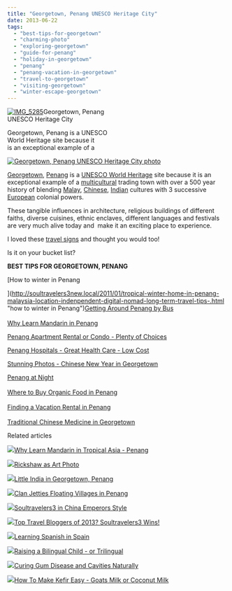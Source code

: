 ```yaml
---
title: "Georgetown, Penang UNESCO Heritage City"
date: 2013-06-22
tags: 
  - "best-tips-for-georgetown"
  - "charming-photo"
  - "exploring-georgetown"
  - "guide-for-penang"
  - "holiday-in-georgetown"
  - "penang"
  - "penang-vacation-in-georgetown"
  - "travel-to-georgetown"
  - "visiting-georgetown"
  - "winter-escape-georgetown"
---
```


[![IMG_5285](https://pub-ac94b3f306b24c0dba4238943c97f2e1.r2.dev/6a00e5502a950788330177443b7993970d.jpg "IMG_5285")](https://pub-ac94b3f306b24c0dba4238943c97f2e1.r2.dev/6a00e5502a950788330177443b7993970d.jpg)Georgetown, Penang  
UNESCO Heritage City

Georgetown, Penang is a UNESCO  
World Heritage site because it  
is an exceptional example of a

<!--more-->  
[![ Georgetown, Penang UNESCO Heritage City photo](https://pub-ac94b3f306b24c0dba4238943c97f2e1.r2.dev/6a00e5502a950788330192ab79fc15970d.jpg " Georgetown, Penang UNESCO Heritage City photo")](https://pub-ac94b3f306b24c0dba4238943c97f2e1.r2.dev/6a00e5502a950788330192ab79fc15970d.jpg)  
  
[Georgetown](http://soultravelers3new.local/2011/01/family-travel-asia-photo-georgetown-malaysia.html "georgetown penang travel"), [Penang](http://soultravelers3new.local/2012/03/how-to-find-a-rental-apartment-in-penang-part-1.html "penang apartment finding one") is a [UNESCO World Heritage](http://whc.unesco.org/ "UNESCO world heritage") site because it is an exceptional example of a [multicultural](http://soultravelers3new.local/2012/06/nomadic-lifestyle-with-children-.html "raising multicultural kids") trading town with over a 500 year history of blending [Malay](http://soultravelers3new.local/2012/08/ramadan-ends-eid-ul-fitr-festival-begins.html "Malay festival penang"), [Chinese](http://soultravelers3new.local/2012/04/the-beauty-of-traditional-chinese-culture.html "Chinese culture penang"), [Indian](http://soultravelers3new.local/2013/02/worlds-best-festival-.html "Indian culture") cultures with 3 successive [European](http://soultravelers3new.local/2012/02/5-best-european-family-vacations.html "European vacation") colonial powers.  
  
These tangible influences in architecture, religious buildings of different faiths, diverse cuisines, ethnic enclaves, different languages and festivals are very much alive today and  make it an exciting place to experience.  
  
I loved these [travel signs](http://soultravelers3new.local/2013/03/funniest-signs-around-the-world.html "travel signs") and thought you would too!  
  
Is it on your bucket list?  
  
**BEST TIPS FOR GEORGETOWN, PENANG**  
  
[How to winter in Penang  
  
](http://soultravelers3new.local/2011/01/tropical-winter-home-in-penang-malaysia-location-indenpendent-digital-nomad-long-term-travel-tips-.html "how to winter in Penang")[Getting Around Penang by Bus](http://soultravelers3new.local/2012/10/getting-around-penang-by-bus.html "getting around penang  by bus")  
[  
Why Learn Mandarin in Penang](http://soultravelers3new.local/2012/06/why-learn-mandarin-in-tropical-asia-penang.html "learning mandarin in Penang")  
  
[Penang Apartment Rental or Condo - Plenty of Choices](http://soultravelers3new.local/2012/04/penang-apartment-or-condo-rental-plenty-of-choices.html "Apartment rental or condo rental in Penang")  
  
[Penang Hospitals - Great Health Care - Low Cost](http://soultravelers3new.local/2012/07/penang-best-hospitals-great-health-care-at-low-cost.html "Penang best hospitals and health care costs")  
  
[Stunning Photos - Chinese New Year in Georgetown](http://soultravelers3new.local/2011/02/20-stunning-photos-chinese-new-year-georgetown-penang.html "chinese new year georgetown penang malaysia")  
  
[Penang at Night](http://soultravelers3new.local/2012/05/penang-at-night.html "Penang at night")  
[  
Where to Buy Organic Food in Penang](http://soultravelers3new.local/2012/05/penang-at-night.html "where to buy organic food penang")  
[  
Finding a Vacation Rental in Penang](http://soultravelers3new.local/2012/03/finding-a-vacation-rental-apartment-in-penang-2.html "finding a vacation rental in penang")  
[  
Traditional Chinese Medicine in Georgetown](http://soultravelers3new.local/2012/10/traditional-chinese-medicine-in-asia.html "traditional chinese medicine in Asia")

Related articles

[![](http://i.zemanta.com/94084671_80_80.jpg)](http://soultravelers3new.local/2012/06/why-learn-mandarin-in-tropical-asia-penang.html)[Why Learn Mandarin in Tropical Asia - Penang](http://soultravelers3new.local/2012/06/why-learn-mandarin-in-tropical-asia-penang.html)

[![](http://i.zemanta.com/114377843_80_80.jpg)](http://soultravelers3new.local/2012/09/-rickshaw-as-art-photo.html)[Rickshaw as Art Photo](http://soultravelers3new.local/2012/09/-rickshaw-as-art-photo.html)

[![](http://i.zemanta.com/108945587_80_80.jpg)](http://soultravelers3new.local/2012/08/little-india-in-georgetown-penang.html)[Little India in Georgetown, Penang](http://soultravelers3new.local/2012/08/little-india-in-georgetown-penang.html)

[![](http://i.zemanta.com/113734930_80_80.jpg)](http://soultravelers3new.local/2012/09/clan-jetties-floating-villages-in-penang.html)[Clan Jetties Floating Villages in Penang](http://soultravelers3new.local/2012/09/clan-jetties-floating-villages-in-penang.html)

[![](http://i.zemanta.com/130189927_80_80.jpg)](http://soultravelers3new.local/2012/12/soultravelers3-in-china-emperors-style.html)[Soultravelers3 in China Emperors Style](http://soultravelers3new.local/2012/12/soultravelers3-in-china-emperors-style.html)

[![](http://i.zemanta.com/135568483_80_80.jpg)](http://soultravelers3new.local/2013/01/top-travel-bloggers-of-2013-soultravelers3-wins-.html)[Top Travel Bloggers of 2013? Soultravelers3 Wins!](http://soultravelers3new.local/2013/01/top-travel-bloggers-of-2013-soultravelers3-wins-.html)

[![](http://i.zemanta.com/168450990_80_80.jpg)](http://soultravelers3new.local/2013/05/learning-spanish-in-spain.html)[Learning Spanish in Spain](http://soultravelers3new.local/2013/05/learning-spanish-in-spain.html)

[![](http://i.zemanta.com/137126168_80_80.jpg)](http://soultravelers3new.local/2013/01/raising-a-bilingual-child-or-trilingual.html)[Raising a Bilingual Child - or Trilingual](http://soultravelers3new.local/2013/01/raising-a-bilingual-child-or-trilingual.html)

[![](http://i.zemanta.com/154024597_80_80.jpg)](http://soultravelers3new.local/2013/03/curing-gum-disease-and-cavities-naturally.html)[Curing Gum Disease and Cavities Naturally](http://soultravelers3new.local/2013/03/curing-gum-disease-and-cavities-naturally.html)

[![](http://i.zemanta.com/100812762_80_80.jpg)](http://soultravelers3new.local/2012/07/-how-to-make-kefir-easy-goats-milk-or-coconut-milk.html)[How To Make Kefir Easy - Goats Milk or Coconut Milk](http://soultravelers3new.local/2012/07/-how-to-make-kefir-easy-goats-milk-or-coconut-milk.html)

